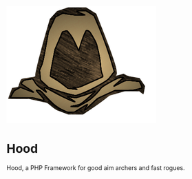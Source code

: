 ![Hood](docs/hood-old-drawing.png)
# Hood
Hood, a PHP Framework for good aim archers and fast rogues.
